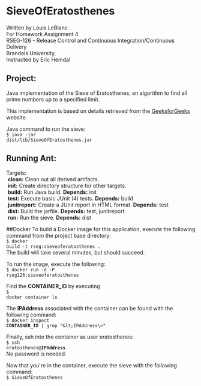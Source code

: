 # SieveOfEratosthenes
Written by Louis LeBlanc<br>
For Homework Assignment 4<br>
RSEG-126 - Release Control and Continuous Integration/Continuous Delivery<br>
Brandeis University,<br>
Instructed by Eric Hemdal<br>

## Project:
Java implementation of the Sieve of Eratosthenes, an algorithm to find all prime numbers up to a specified limit.

This implementation is based on details retrieved from the <a href="https://www.geeksforgeeks.org/sieve-of-eratosthenes/">GeeksforGeeks</a> website.

Java command to run the sieve:<br>
<code>$ java -jar  dist/lib/SieveOfEratosthenes.jar</code>

## Running Ant:
Targets:<br>
&nbsp;**clean:** Clean out all derived artifacts.<br>
&nbsp;**init:**  Create directory structure for other targets.<br>
&nbsp;**build:** Run Java build. **Depends:** init<br>
&nbsp;**test:** Execute basic JUnit (4) tests. **Depends:** build<br>
&nbsp;**junitreport:** Create a JUnit report in HTML format. **Depends:** test<br>
&nbsp;**dist:** Build the jarfile. **Depends:** test, junitreport<br>
&nbsp;**run:** Run the sieve. **Depends:** dist<br>

##Docker
To build a Docker image for this application, execute the following command from the project base directory:<br>
<code>$ docker build -t rseg:sieveoferatosthenes .</code><br>
The build will take several minutes, but should succeed.

To run the image, execute the following:<br>
<code>$ docker run -d -P rseg126:sieveoferatosthenes</code>

Find the **CONTAINER_ID** by executing<br>
<code>$ docker container ls</code>

The **IPAddress** associated with the container can be found with the following command:<br>
<code>$ docker inspect **CONTAINER_ID** | grep &quot;\&lt;IPAddress\\>&quot;</code>

Finally, ssh into the container as user eratosthenes:<br>
<code>$ ssh eratosthenes@**IPAddress**</code><br>
No password is needed.

Now that you're in the container, execute the sieve with the following command:<br>
<code>$ SieveOfEratosthenes</code><br>
